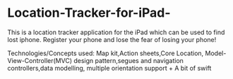 # Location-Tracker-for-iPad-
This is a location tracker application for the iPad which can be used to find lost iphone. Register your phone and lose the fear of losing your phone!

Technologies/Concepts used: Map kit,Action sheets,Core Location, Model-View-Controller(MVC) design pattern,segues and navigation controllers,data modelling, multiple orientation support + A bit of swift
